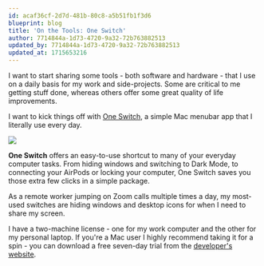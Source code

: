 ```yaml
---
id: acaf36cf-2d7d-481b-80c8-a5b51fb1f3d6
blueprint: blog
title: 'On the Tools: One Switch'
author: 7714844a-1d73-4720-9a32-72b763882513
updated_by: 7714844a-1d73-4720-9a32-72b763882513
updated_at: 1715653216
---
```

I want to start sharing some tools - both software and hardware - that I use on a daily basis for my work and side-projects.  Some are critical to me getting stuff done, whereas others offer some great quality of life improvements.

I want to kick things off with [One Switch](https://fireball.studio/oneswitch/), a simple Mac menubar app that I literally use every day.

![](/storage/tools/one-switch.png)

**One Switch** offers an easy-to-use shortcut to many of your everyday computer tasks. From hiding windows and switching to Dark Mode, to connecting your AirPods or locking your computer, One Switch saves you those extra few clicks in a simple package.

As a remote worker jumping on Zoom calls multiple times a day, my most-used switches are hiding windows and desktop icons for when I need to share my screen.

I have a two-machine license - one for my work computer and the other for my personal laptop.  If you're a Mac user I highly recommend taking it for a spin - you can download a free seven-day trial from the [developer's website](https://fireball.studio/oneswitch/).